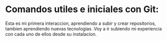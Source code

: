 # Comandos utiles e iniciales con Git:

Esta es mi primera interaccion, aprendiendo a subir y crear repositorios, tambien aprendiendo nuevas tecnologias
.Voy a ir subiendo mi experiencia con cada uno de ellos desde su instalacion.

